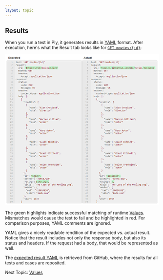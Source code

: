 ```yaml
---
layout: topic
---
```

## Results
When you run a test in Ply, it generates results in [YAML](http://yaml.org/) format.  After execution, here's 
what the Result tab looks like for [`GET movies/{id}`](https://ply-ct.com/ui/requests/movies-api/GET/movies/{id}):

!['GET movies/id' result](../img/get-movies-id-result.png)

The green highlights indicate successful matching of runtime [Values](values).  Mismatches would cause the test to fail
and be highlighted in red.  For comparison purposes, YAML comments are ignored.

YAML gives a nicely readable rendition of the expected vs. actual result.  Notice that the result includes not only 
the response body, but also its status and headers.  If the request had a body, that would be represented as well.

The [expected result YAML](https://github.com/ply-ct/ply-demo/blob/master/src/test/ply/results/expected/movies-api/GET_movies_{id}.yaml) 
is retrieved from GitHub, where the results for all tests and cases are reposited.

Next Topic: [Values](values)
